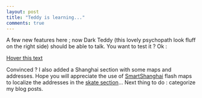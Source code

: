 ```yaml
---
layout: post
title: "Teddy is learning..."
comments: true
---
```


A few new features here ; now Dark Teddy (this lovely psychopath look fluff on the right side) should be able to talk. You want to test it ? Ok :

<a class="button avatar-bubble" href="#" title="Congratulations : you are able to use a mouse... Seriously, what do you expect me to say for this ?">Hover this text</a>

Convinced ? I also added a Shanghai section with some maps and addresses. Hope you will appreciate the use of [SmartShanghai](http://www.smartshanghai.com) flash maps to localize the addresses in the [skate section](/shanghai/skate)... Next thing to do : categorize my blog posts.
